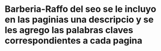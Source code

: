 # Barberia-Raffo del seo se le incluyo en las paginias una descripcio y se les agrego las palabras claves correspondientes a cada pagina

